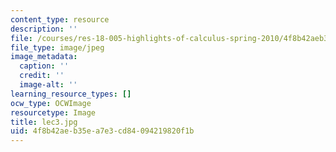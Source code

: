 ```yaml
---
content_type: resource
description: ''
file: /courses/res-18-005-highlights-of-calculus-spring-2010/4f8b42aeb35ea7e3cd84094219820f1b_lec3.jpg
file_type: image/jpeg
image_metadata:
  caption: ''
  credit: ''
  image-alt: ''
learning_resource_types: []
ocw_type: OCWImage
resourcetype: Image
title: lec3.jpg
uid: 4f8b42ae-b35e-a7e3-cd84-094219820f1b
---
```

